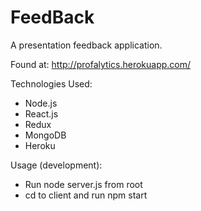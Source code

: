 # FeedBack

A presentation feedback application.

Found at: http://profalytics.herokuapp.com/

Technologies Used:

- Node.js
- React.js
- Redux
- MongoDB
- Heroku

Usage (development):

- Run node server.js from root
- cd to client and run npm start
